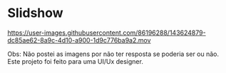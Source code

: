 # Slidshow






https://user-images.githubusercontent.com/86196288/143624879-dc85ae62-8a9c-4d10-a900-1d9c776ba9a2.mov








Obs: Não postei as imagens por não ter resposta se poderia ser ou não. Este projeto foi feito para uma UI/Ux designer. 

